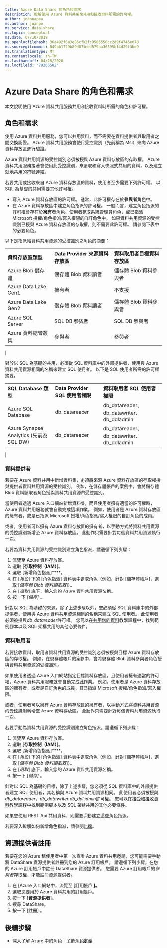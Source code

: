 ```yaml
---
title: Azure Data Share 的角色和需求
description: 瞭解使用 Azure 資料共用來共用和接收資料所需的許可權。
author: joannapea
ms.author: joanpo
ms.service: data-share
ms.topic: conceptual
ms.date: 07/10/2019
ms.openlocfilehash: 36a492f6a3e86cfb2fc9505550cc2d9f4746e070
ms.sourcegitcommit: 849bb1729b89d075eed579aa36395bf4d29f3bd9
ms.translationtype: MT
ms.contentlocale: zh-TW
ms.lasthandoff: 04/28/2020
ms.locfileid: "79265502"
---
```

# <a name="roles-and-requirements-for-azure-data-share"></a>Azure Data Share 的角色和需求 

本文說明使用 Azure 資料共用服務共用和接收資料時所需的角色和許可權。 

## <a name="roles-and-requirements"></a>角色和需求

使用 Azure 資料共用服務，您可以共用資料，而不需要在資料提供者與取用者之間交換認證。 Azure 資料共用服務會使用受控識別（先前稱為 Msi）來向 Azure 資料存放區進行驗證。 

Azure 資料共用資源的受控識別必須被授與 Azure 資料存放區的存取權。 Azure 資料共用服務接著會使用此受控識別，來讀取和寫入快照式共用的資料，以及建立就地共用的符號連結。 

若要共用或接收來自 Azure 資料存放區的資料，使用者至少需要下列許可權。 以 SQL 為基礎的共用需要其他許可權。
* 寫入 Azure 資料存放區的許可權。 通常，此許可權存在於**參與者**角色中。
* 在 Azure 資料存放區中建立角色指派的許可權。 一般而言，建立角色指派的許可權會存在於**擁有**者角色、使用者存取系統管理員角色，或已指派 Microsoft 授權/角色指派/寫入權限的自訂角色中。 如果資料共用資源的受控識別已授與 Azure 資料存放區的存取權，則不需要此許可權。 請參閱下表中的必要角色。

以下是指派給資料共用資源的受控識別之角色的摘要：

| |  |  |
|---|---|---|
|**資料存放區類型**|**Data Provider 來源資料存放區**|**資料取用者目標資料存放區**|
|Azure Blob 儲存體| 儲存體 Blob 資料讀者 | 儲存體 Blob 資料參與者
|Azure Data Lake Gen1 | 擁有者 | 不支援
|Azure Data Lake Gen2 | 儲存體 Blob 資料讀者 | 儲存體 Blob 資料參與者
|Azure SQL Server | SQL DB 參與者 | SQL DB 參與者
|Azure 資料總管叢集 | 參與者 | 參與者
|

對於以 SQL 為基礎的共用，必須從 SQL 資料庫中的外部提供者，使用與 Azure 資料共用資源相同的名稱來建立 SQL 使用者。 以下是 SQL 使用者所需的許可權摘要。

| |  |  |
|---|---|---|
|**SQL Database 類型**|**Data Provider SQL 使用者權限**|**資料取用者 SQL 使用者權限**|
|Azure SQL Database | db_datareader | db_datareader、db_datawriter、db_ddladmin
|Azure Synapse Analytics (先前為 SQL DW) | db_datareader | db_datareader、db_datawriter、db_ddladmin
|


### <a name="data-provider"></a>資料提供者 
若要在 Azure 資料共用中新增資料集，必須將來源 Azure 資料存放區的存取權授與提供者資料共用資源的受控識別。 例如，在儲存體帳戶的案例中，會將儲存體 Blob 資料讀取者角色授與資料共用資源的受控識別。 

當使用者透過 Azure 入口網站新增資料集，而且使用者擁有適當的許可權時，Azure 資料共用服務就會自動完成這項作業。 例如，使用者是 Azure 資料存放區的擁有者，或是已指派 Microsoft 授權/角色指派/寫入權限的自訂角色的成員。 

或者，使用者可以擁有 Azure 資料存放區的擁有者，以手動方式將資料共用資源的受控識別新增至 Azure 資料存放區。 此動作只需要針對每個資料共用資源執行一次。

若要為資料共用資源的受控識別建立角色指派，請遵循下列步驟：

1. 流覽至 Azure 資料存放區。
1. 選取 **[存取控制（IAM）**]。
1. 選取 [新增角色指派]****。
1. 在 [*角色*] 下的 [角色指派] 資料表中選取角色（例如，針對 [儲存體帳戶]，選取 [*儲存體 Blob 資料讀取器*]）。
1. 在 [*選取*] 底下，輸入您的 Azure 資料共用資源名稱。
1. 按一下 *[儲存]* 。

針對以 SQL 為基礎的來源，除了上述步驟以外，您必須從 SQL 資料庫中的外部提供者，使用與 Azure 資料共用資源相同的名稱來建立 SQL 使用者。 此使用者必須被授與*db_datareader*許可權。 您可以在[共用您的資料](share-your-data.md)教學課程中，找到範例腳本以及 SQL 架構共用的其他必要條件。 

### <a name="data-consumer"></a>資料取用者
若要接收資料，取用者資料共用資源的受控識別必須被授與目標 Azure 資料存放區的存取權。 例如，在儲存體帳戶的案例中，會將儲存體 Blob 資料參與者角色授與資料共用資源的受控識別。 

如果使用者透過 Azure 入口網站指定目標資料存放區，且使用者擁有適當的許可權，Azure 資料共用服務就會自動完成此作業。 例如，使用者是 Azure 資料存放區的擁有者，或者是自訂角色的成員，其已指派 Microsoft 授權/角色指派/寫入權限。 

或者，使用者可以擁有 Azure 資料存放區的擁有者，以手動方式將資料共用資源的受控識別新增至 Azure 資料存放區。 此動作只需要針對每個資料共用資源執行一次。

若要手動為資料共用資源的受控識別建立角色指派，請遵循下列步驟：

1. 流覽至 Azure 資料存放區。
1. 選取 **[存取控制（IAM）**]。
1. 選取 [新增角色指派]****。
1. 在 [*角色*] 下的 [角色指派] 資料表中選取角色（例如，針對 [儲存體帳戶]，選取 [*儲存體 Blob 資料讀取器*]）。
1. 在 [*選取*] 底下，輸入您的 Azure 資料共用資源名稱。
1. 按一下 *[儲存]* 。

針對以 SQL 為基礎的目標，除了上述步驟，您必須從 SQL 資料庫中的外部提供者建立 SQL 使用者，其名稱與 Azure 資料共用資源相同。 此使用者必須被授與*db_datareader、db_datawriter db_ddladmin*許可權。 您可以在[接受和接收資料](subscribe-to-data-share.md)教學課程中找到範例腳本以及 SQL 架構共用的其他必要條件。 

如果您使用 REST Api 共用資料，則需要手動建立這些角色指派。 

若要深入瞭解如何新增角色指派，請參閱[此檔](https://docs.microsoft.com/azure/role-based-access-control/role-assignments-portal#add-a-role-assignment)。 

## <a name="resource-provider-registration"></a>資源提供者註冊 

若要在您的 Azure 租使用者中第一次查看 Azure 資料共用邀請，您可能需要手動將 DataShare 資源提供者註冊到您的 Azure 訂用帳戶。 請遵循下列步驟，在您的 Azure 訂用帳戶中註冊 DataShare 資源提供者。 您需要 Azure 訂用帳戶的*參與者*存取權，才能註冊資源提供者。

1. 在 [Azure 入口網站中，流覽至 [訂用帳戶 **]。**
1. 選取您要用於 Azure 資料共用的訂用帳戶。
1. 按一下 [**資源提供者**]。
1. 搜尋 DataShare。
1. 按一下 [註冊]  。

## <a name="next-steps"></a>後續步驟

- 深入了解 Azure 中的角色 - [了解角色定義](../role-based-access-control/role-definitions.md)

